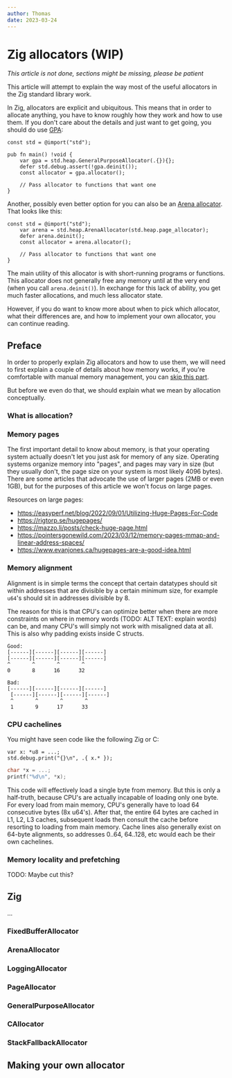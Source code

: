 ```yaml
---
author: Thomas
date: 2023-03-24
---
```


# Zig allocators (WIP)

_This article is not done, sections might be missing, please be patient_

This article will attempt to explain the way most of the useful allocators in
the Zig standard library work.

In Zig, allocators are explicit and ubiquitous. This means that in order to
allocate anything, you have to know roughly how they work and how to use them.
If you don't care about the details and just want to get going, you should do
use [GPA](#generalpurposeallocator):

```zig
const std = @import("std");

pub fn main() !void {
	var gpa = std.heap.GeneralPurposeAllocator(.{}){};
	defer std.debug.assert(!gpa.deinit());
	const allocator = gpa.allocator();

	// Pass allocator to functions that want one
}
```

Another, possibly even better option for you can also be an
[Arena allocator](#arenaallocator). That looks like this:

```zig
const std = @import("std");
	var arena = std.heap.ArenaAllocator(std.heap.page_allocator);
	defer arena.deinit();
	const allocator = arena.allocator();

	// Pass allocator to functions that want one
}
```

The main utility of this allocator is with short-running programs or functions. This allocator does not generally free any memory until at the very end (when you call `arena.deinit()`). In exchange for this lack of ability, you get much faster allocations, and much less allocator state.

However, if you do want to know more about when to pick which allocator, what
their differences are, and how to implement your own allocator, you can continue
reading.

## Preface

In order to properly explain Zig allocators and how to use them, we will need to
first explain a couple of details about how memory works, if you're comfortable
with manual memory management, you can [skip this part](#zig).

But before we even do that, we should explain what we mean by allocation
conceptually.

### What is allocation?

### Memory pages

The first important detail to know about memory, is that your operating system
actually doesn't let you just ask for memory of any size. Operating systems
organize memory into "pages", and pages may vary in size (but they usually
don't, the page size on your system is most likely 4096 bytes). There are some
articles that advocate the use of larger pages (2MB or even 1GB), but for the
purposes of this article we won't focus on large pages.

Resources on large pages:

- https://easyperf.net/blog/2022/09/01/Utilizing-Huge-Pages-For-Code
- https://rigtorp.se/hugepages/
- https://mazzo.li/posts/check-huge-page.html
- https://pointersgonewild.com/2023/03/12/memory-pages-mmap-and-linear-address-spaces/
- https://www.evanjones.ca/hugepages-are-a-good-idea.html

### Memory alignment

Alignment is in simple terms the concept that certain datatypes should sit
within addresses that are divisible by a certain minimum size, for example
`u64`'s should sit in addresses divisible by 8.

The reason for this is that CPU's can optimize better when there are more
constraints on where in memory words (TODO: ALT TEXT: explain words) can be, and
many CPU's will simply not work with misaligned data at all. This is also why
padding exists inside C structs.

```
Good:
[------][------][------][------]
[------][------][------][------]
^       ^       ^       ^
0       8      16      32

Bad:
[------][------][------][------]
 [------][------][------][------]
 ^       ^       ^       ^
 1       9      17      33
```

### CPU cachelines

You might have seen code like the following Zig or C:

```zig
var x: *u8 = ...;
std.debug.print("{}\n", .{ x.* });
```

```c
char *x = ...;
printf("%d\n", *x);
```

This code will effectively load a single byte from memory. But this is only a
half-truth, because CPU's are actually incapable of loading only one byte. For
every load from main memory, CPU's generally have to load 64 consecutive bytes
(8x u64's). After that, the entire 64 bytes are cached in L1, L2, L3 caches,
subsequent loads then consult the cache before resorting to loading from main
memory. Cache lines also generally exist on 64-byte alignments, so addresses
0..64, 64..128, etc would each be their own cachelines.

### Memory locality and prefetching

TODO: Maybe cut this?

## Zig

...

### FixedBufferAllocator

### ArenaAllocator

### LoggingAllocator

### PageAllocator

### GeneralPurposeAllocator

### CAllocator

### StackFallbackAllocator

## Making your own allocator
